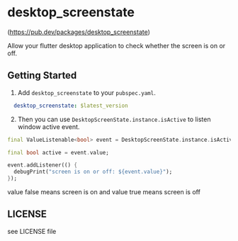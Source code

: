 # desktop_screenstate
(https://pub.dev/packages/desktop_screenstate)

Allow your flutter desktop application to check whether the screen is on or off.

## Getting Started

1. Add `desktop_screenstate` to your `pubspec.yaml`.

```yaml
  desktop_screenstate: $latest_version
```

2. Then you can use `DesktopScreenState.instance.isActive` to listen window active event.

```dart
final ValueListenable<bool> event = DesktopScreenState.instance.isActive;

final bool active = event.value;

event.addListener(() {
  debugPrint("screen is on or off: ${event.value}");
});

```
value false means screen is on and value true means screen is off

## LICENSE

see LICENSE file